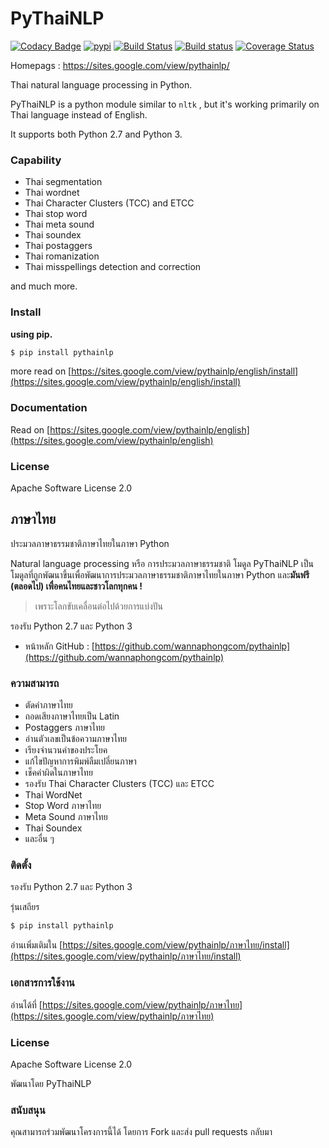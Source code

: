 # PyThaiNLP
[![Codacy Badge](https://api.codacy.com/project/badge/Grade/50fa9d87f4fb4a95aac62b398aa374fa)](https://www.codacy.com/app/wannaphongcom/pythainlp?utm_source=github.com&utm_medium=referral&utm_content=wannaphongcom/pythainlp&utm_campaign=badger)
[![pypi](https://img.shields.io/pypi/v/pythainlp.svg)](https://pypi.python.org/pypi/pythainlp)
[![Build Status](https://travis-ci.org/PyThaiNLP/pythainlp.svg?branch=develop)](https://travis-ci.org/PyThaiNLP/pythainlp)
[![Build status](https://ci.appveyor.com/api/projects/status/9g3mfcwchi8em40x?svg=true)](https://ci.appveyor.com/project/wannaphongcom/pythainlp-9y1ch)
[![Coverage Status](https://coveralls.io/repos/github/PyThaiNLP/pythainlp/badge.svg?branch=dev)](https://coveralls.io/github/PyThaiNLP/pythainlp?branch=dev)

Homepags : https://sites.google.com/view/pythainlp/

Thai natural language processing in Python.

PyThaiNLP is a python module similar to `nltk` , but it's working primarily on
Thai language instead of English.

It supports both Python 2.7 and Python 3.

### Capability

- Thai segmentation
- Thai wordnet
- Thai Character Clusters (TCC) and ETCC
- Thai stop word
- Thai meta sound
- Thai soundex
- Thai postaggers
- Thai romanization
- Thai misspellings detection and correction

and much more.

### Install

**using pip.**

```sh
$ pip install pythainlp
```

more read on [https://sites.google.com/view/pythainlp/english/install](https://sites.google.com/view/pythainlp/english/install)

### Documentation

Read on [https://sites.google.com/view/pythainlp/english](https://sites.google.com/view/pythainlp/english)

### License

Apache Software License 2.0

## ภาษาไทย

ประมวลภาษาธรรมชาติภาษาไทยในภาษา Python

Natural language processing หรือ การประมวลภาษาธรรมชาติ  โมดูล PyThaiNLP เป็นโมดูลที่ถูกพัฒนาขึ้นเพื่อพัฒนาการประมวลภาษาธรรมชาติภาษาไทยในภาษา Python และ**มันฟรี (ตลอดไป) เพื่อคนไทยและชาวโลกทุกคน !**

> เพราะโลกขับเคลื่อนต่อไปด้วยการแบ่งปัน

รองรับ Python 2.7 และ Python 3

  - หน้าหลัก GitHub :  [https://github.com/wannaphongcom/pythainlp](https://github.com/wannaphongcom/pythainlp)

### ความสามารถ
  - ตัดคำภาษาไทย
  - ถอดเสียงภาษาไทยเป็น Latin
  - Postaggers ภาษาไทย
  - อ่านตัวเลขเป็นข้อความภาษาไทย
  - เรียงจำนวนคำของประโยค
  - แก้ไขปัญหาการพิมพ์ลืมเปลี่ยนภาษา
  - เช็คคำผิดในภาษาไทย
  - รองรับ  Thai Character Clusters (TCC) และ ETCC
  - Thai WordNet
  - Stop Word ภาษาไทย
  - Meta Sound ภาษาไทย
  - Thai Soundex
  - และอื่น ๆ 

### ติดตั้ง

รองรับ Python 2.7 และ Python 3

รุ่นเสถียร

```sh
$ pip install pythainlp
```

อ่านเพิ่มเติมใน [https://sites.google.com/view/pythainlp/ภาษาไทย/install](https://sites.google.com/view/pythainlp/ภาษาไทย/install)


### เอกสารการใช้งาน

อ่านได้ที่  [https://sites.google.com/view/pythainlp/ภาษาไทย](https://sites.google.com/view/pythainlp/ภาษาไทย)

### License

Apache Software License 2.0


พัฒนาโดย PyThaiNLP

### สนับสนุน

คุณสามารถร่วมพัฒนาโครงการนี้ได้ โดยการ Fork และส่ง pull requests กลับมา
